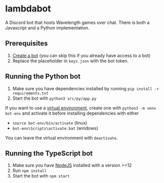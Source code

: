 # lambdabot
A Discord bot that hosts Wavelength games over chat. There is both a Javascript and a Python implementation.

## Prerequisites
1. [Create a bot](https://discordjs.guide/preparations/setting-up-a-bot-application.html#creating-your-bot) (you can skip this if you already have access to a bot)
1. Replace the placeholder in `keys.json` with the bot token.

## Running the Python bot
1. Make sure you have dependencies installed by running `pip install -r requirements.txt`
1. Start the bot with `python3 src/py/app.py`

If you want to use a [virtual environment](https://docs.python.org/3/tutorial/venv.html), create one with `python3 -m venv bot-env` and activate it before installing dependencies with either
* `source bot-env/bin/activate` (linux)
* `bot-env\Scripts\activate.bat` (windows)

You can leave the virtual environment with `deactivate`.

## Running the TypeScript bot

1. Make sure you have [NodeJS](https://nodejs.org/en/) installed with a version >=12
2. Run `npm install`
3. Start the bot with `npm start`
